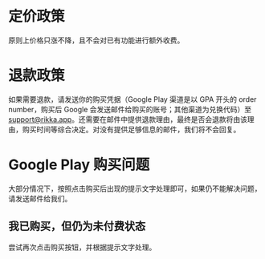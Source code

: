# 定价政策

原则上价格只涨不降，且不会对已有功能进行额外收费。

# 退款政策

如果需要退款，请发送你的购买凭据（Google Play 渠道是以 GPA 开头的 order number，购买后 Google 会发送邮件给购买的账号；其他渠道为兑换代码）至 [support@rikka.app](mailto:support@rikka.app)。还需要在邮件中提供退款理由，最终是否会退款将由该理由，购买时间等综合决定。对没有提供足够信息的邮件，我们将不会回复。

# Google Play 购买问题

大部分情况下，按照点击购买后出现的提示文字处理即可，如果仍不能解决问题，请发送邮件给我们。

## 我已购买，但仍为未付费状态

尝试再次点击购买按钮，并根据提示文字处理。
